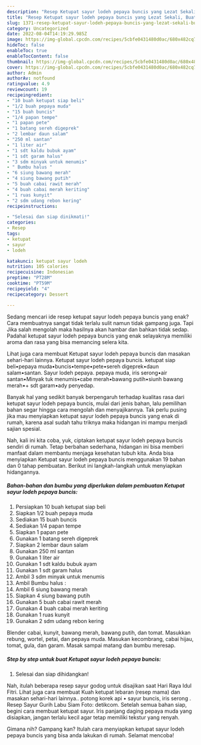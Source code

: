 ```yaml
---
description: "Resep Ketupat sayur lodeh pepaya buncis yang Lezat Sekali, Buat Buka Puasa}"
title: "Resep Ketupat sayur lodeh pepaya buncis yang Lezat Sekali, Buat Buka Puasa}"
slug: 1371-resep-ketupat-sayur-lodeh-pepaya-buncis-yang-lezat-sekali-buat-buka-puasa
category: Uncategorized
date: 2022-08-04T14:19:29.985Z
image: https://img-global.cpcdn.com/recipes/5cbfe0431480d0ac/680x482cq70/ketupat-sayur-lodeh-pepaya-buncis-foto-resep-utama.jpg
hideToc: false
enableToc: true
enableTocContent: false
thumbnail: https://img-global.cpcdn.com/recipes/5cbfe0431480d0ac/680x482cq70/ketupat-sayur-lodeh-pepaya-buncis-foto-resep-utama.jpg
cover: https://img-global.cpcdn.com/recipes/5cbfe0431480d0ac/680x482cq70/ketupat-sayur-lodeh-pepaya-buncis-foto-resep-utama.jpg
author: Admin
authorAv: notfound
ratingvalue: 4.9
reviewcount: 19
recipeingredient:
- "10 buah ketupat siap beli"
- "1/2 buah pepaya muda"
- "15 buah buncis"
- "1/4 papan tempe"
- "1 papan pete"
- "1 batang sereh digeprek"
- "2 lembar daun salam"
- "250 ml santan"
- "1 liter air"
- "1 sdt kaldu bubuk ayam"
- "1 sdt garam halus"
- "3 sdm minyak untuk menumis"
- " Bumbu halus "
- "6 siung bawang merah"
- "4 siung bawang putih"
- "5 buah cabai rawit merah"
- "4 buah cabai merah keriting"
- "1 ruas kunyit"
- "2 sdm udang rebon kering"
recipeinstructions:

- "Selesai dan siap dinikmati!"
categories:
- Resep
tags:
- ketupat
- sayur
- lodeh

katakunci: ketupat sayur lodeh 
nutrition: 105 calories
recipecuisine: Indonesian
preptime: "PT28M"
cooktime: "PT59M"
recipeyield: "4"
recipecategory: Dessert

---
```



Sedang mencari ide resep ketupat sayur lodeh pepaya buncis yang enak? Cara membuatnya sangat tidak terlalu sulit namun tidak gampang juga. Tapi Jika salah mengolah maka hasilnya akan hambar dan bahkan tidak sedap. Padahal ketupat sayur lodeh pepaya buncis yang enak selayaknya memiliki aroma dan rasa yang bisa memancing selera kita.


Lihat juga cara membuat Ketupat sayur lodeh pepaya buncis dan masakan sehari-hari lainnya. Ketupat sayur lodeh pepaya buncis. ketupat siap beli•pepaya muda•buncis•tempe•pete•sereh digeprek•daun salam•santan. Sayur lodeh pepaya. pepaya muda, iris serong•air santan•Minyak tuk menumis•cabe merah•bawang putih•siunh bawang merah•+ sdt garam•ady penyedap.

Banyak hal yang sedikit banyak berpengaruh terhadap kualitas rasa dari ketupat sayur lodeh pepaya buncis, mulai dari jenis bahan, lalu pemilihan bahan segar hingga cara mengolah dan menyajikannya. Tak perlu pusing jika mau menyiapkan ketupat sayur lodeh pepaya buncis yang enak di rumah, karena asal sudah tahu triknya maka hidangan ini mampu menjadi sajian spesial.


Nah, kali ini kita coba, yuk, ciptakan ketupat sayur lodeh pepaya buncis sendiri di rumah. Tetap berbahan sederhana, hidangan ini bisa memberi manfaat dalam membantu menjaga kesehatan tubuh kita. Anda bisa menyiapkan Ketupat sayur lodeh pepaya buncis menggunakan 19 bahan dan 0 tahap pembuatan. Berikut ini langkah-langkah untuk menyiapkan hidangannya.

<!--inarticleads1-->

##### Bahan-bahan dan bumbu yang diperlukan dalam pembuatan Ketupat sayur lodeh pepaya buncis:

1. Persiapkan 10 buah ketupat siap beli
1. Siapkan 1/2 buah pepaya muda
1. Sediakan 15 buah buncis
1. Sediakan 1/4 papan tempe
1. Siapkan 1 papan pete
1. Gunakan 1 batang sereh digeprek
1. Siapkan 2 lembar daun salam
1. Gunakan 250 ml santan
1. Gunakan 1 liter air
1. Gunakan 1 sdt kaldu bubuk ayam
1. Gunakan 1 sdt garam halus
1. Ambil 3 sdm minyak untuk menumis
1. Ambil  Bumbu halus :
1. Ambil 6 siung bawang merah
1. Siapkan 4 siung bawang putih
1. Gunakan 5 buah cabai rawit merah
1. Gunakan 4 buah cabai merah keriting
1. Gunakan 1 ruas kunyit
1. Gunakan 2 sdm udang rebon kering


Blender cabai, kunyit, bawang merah, bawang putih, dan tomat. Masukkan rebung, wortel, petai, dan pepaya muda. Masukan kecombrang, cabai hijau, tomat, gula, dan garam. Masak sampai matang dan bumbu meresap. 

<!--inarticleads2-->

##### Step by step untuk buat Ketupat sayur lodeh pepaya buncis:


1. Selesai dan siap dihidangkan!

Nah, itulah beberapa resep sayur godog untuk disajikan saat Hari Raya Idul Fitri. Lihat juga cara membuat Kuah ketupat lebaran (resep mama) dan masakan sehari-hari lainnya.. potong korek api • sayur buncis, iris serong . Resep Sayur Gurih Labu Siam Foto: detikcom. Setelah semua bahan siap, begini cara membuat ketupat sayur. Iris panjang daging pepaya muda yang disiapkan, jangan terlalu kecil agar tetap memiliki tekstur yang renyah. 

Gimana nih? Gampang kan? Itulah cara menyiapkan ketupat sayur lodeh pepaya buncis yang bisa anda lakukan di rumah. Selamat mencoba!
